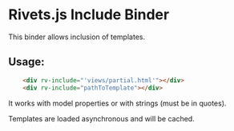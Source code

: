# Rivets.js Include Binder

This binder allows inclusion of templates.

## Usage:

```html
    <div rv-include="'views/partial.html'"></div>
    <div rv-include="pathToTemplate"></div>
```

It works with model properties or with strings (must be in quotes).

Templates are loaded asynchronous and will be cached.
